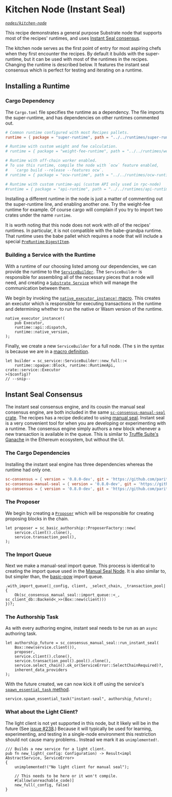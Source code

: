 # Kitchen Node (Instant Seal)

_[`nodes/kitchen-node`](https://github.com/substrate-developer-hub/recipes/tree/master/nodes/kitchen-node)_

This recipe demonstrates a general purpose Substrate node that supports most of the recipes'
runtimes, and uses
[Instant Seal consensus](https://crates.parity.io/sc_consensus_manual_seal/index.html).

The kitchen node serves as the first point of entry for most aspiring chefs when they first
encounter the recipes. By default it builds with the super-runtime, but it can be used with most of
the runtimes in the recipes. Changing the runtime is described below. It features the instant seal
consensus which is perfect for testing and iterating on a runtime.

## Installing a Runtime

### Cargo Dependency

The `Cargo.toml` file specifies the runtime as a dependency. The file imports the super-runtime, and
has dependencies on other runtimes commented out.

```toml
# Common runtime configured with most Recipes pallets.
runtime = { package = "super-runtime", path = "../../runtimes/super-runtime" }

# Runtime with custom weight and fee calculation.
# runtime = { package = "weight-fee-runtime", path = "../../runtimes/weight-fee-runtime"}

# Runtime with off-chain worker enabled.
# To use this runtime, compile the node with `ocw` feature enabled,
#   `cargo build --release --features ocw`.
# runtime = { package = "ocw-runtime", path = "../../runtimes/ocw-runtime" }

# Runtime with custom runtime-api (custom API only used in rpc-node)
#runtime = { package = "api-runtime", path = "../../runtimes/api-runtime" }
```

Installing a different runtime in the node is just a matter of commenting out the super-runtime
line, and enabling another one. Try the weight-fee runtime for example. Of course cargo will
complain if you try to import two crates under the name `runtime`.

It is worth noting that this node does not work with _all_ of the recipes' runtimes. In particular,
it is not compatible with the babe-grandpa runtime. That runtime uses the babe pallet which requires
a node that will include a special
[`PreRuntime` `DigestItem`](https://crates.parity.io/sp_runtime/enum.DigestItem.html#variant.PreRuntime).

### Building a Service with the Runtime

With a runtime of our choosing listed among our dependencies, we can provide the runtime to the
[`ServiceBuilder`](https://crates.parity.io/sc_service/struct.ServiceBuilder.html). The
`ServiceBuilder` is responsible for assembling all of the necessary pieces that a node will need,
and creating a [`Substrate Service`](https://crates.parity.io/sc_service/struct.Service.html) which
will manage the communication between them.

We begin by invoking the
[`native_executor_instance!` macro](https://crates.parity.io/sc_executor/macro.native_executor_instance.html).
This creates an executor which is responsible for executing transactions in the runtime and
determining whether to run the native or Wasm version of the runtime.

```rust_ignore
native_executor_instance!(
	pub Executor,
	runtime::api::dispatch,
	runtime::native_version,
);
```

Finally, we create a new `ServiceBuilder` for a full node. (The `$` in the syntax is because we are
in a [macro definition](https://doc.rust-lang.org/book/ch19-06-macros.html).

```rust, ignore
let builder = sc_service::ServiceBuilder::new_full::<
	runtime::opaque::Block, runtime::RuntimeApi, crate::service::Executor
>($config)?
// --snip--
```

## Instant Seal Consensus

The instant seal consensus engine, and its cousin the manual seal consensus engine, are both
included in the same
[`sc-consensus-manual-seal` crate](https://crates.parity.io/sc_consensus_manual_seal/index.html).
The recipes has a recipe dedicated to using [manual seal](./manual-seal.md). Instant seal is a very
convenient tool for when you are developing or experimenting with a runtime. The consensus engine
simply authors a new block whenever a new transaction is available in the queue. This is similar to
[Truffle Suite's Ganache](https://www.trufflesuite.com/ganache) in the Ethereum ecosystem, but
without the UI.

### The Cargo Dependencies

Installing the instant seal engine has three dependencies whereas the runtime had only one.

```toml
sc-consensus = { version = '0.8.0-dev', git = 'https://github.com/paritytech/substrate', rev = '12e08fd25455053e3cedc8b19beb7e77330a5713' }
sc-consensus-manual-seal = { version = '0.8.0-dev', git = 'https://github.com/paritytech/substrate', rev = '12e08fd25455053e3cedc8b19beb7e77330a5713' }
sp-consensus = { version = '0.8.0-dev', git = 'https://github.com/paritytech/substrate', rev = '12e08fd25455053e3cedc8b19beb7e77330a5713' }
```

### The Proposer

We begin by creating a
[`Proposer`](https://crates.parity.io/sc_basic_authorship/struct.Proposer.html) which will be
responsible for creating proposing blocks in the chain.

```rust, ignore
let proposer = sc_basic_authorship::ProposerFactory::new(
	service.client().clone(),
	service.transaction_pool(),
);
```

### The Import Queue

Next we make a manual-seal import queue. This process is identical to creating the import queue used
in the [Manual Seal Node](./manual-seal.md). It is also similar to, but simpler than, the
[basic-pow](./basic-pow.md) import queue.

```rust, ignore
.with_import_queue(|_config, client, _select_chain, _transaction_pool| {
	Ok(sc_consensus_manual_seal::import_queue::<_, sc_client_db::Backend<_>>(Box::new(client)))
})?;
```

### The Authorship Task

As with every authoring engine, instant seal needs to be run as an `async` authoring task.

```rust, ignore
let authorship_future = sc_consensus_manual_seal::run_instant_seal(
	Box::new(service.client()),
	proposer,
	service.client().clone(),
	service.transaction_pool().pool().clone(),
	service.select_chain().ok_or(ServiceError::SelectChainRequired)?,
	inherent_data_providers
);
```

With the future created, we can now kick it off using the service's
[`spawn_essential_task` method](https://crates.parity.io/sc_service/struct.Service.html#method.spawn_essential_task).

```rust, ignore
service.spawn_essential_task("instant-seal", authorship_future);
```

### What about the Light Client?

The light client is not yet supported in this node, but it likely will be in the future (See
[issue #238](https://github.com/substrate-developer-hub/recipes/pull/238).) Because it will
typically be used for learning, experimenting, and testing in a single-node environment this
restriction should not cause many problems.. Instead we mark it as `unimplemented!`.

```rust, ignore
/// Builds a new service for a light client.
pub fn new_light(_config: Configuration) -> Result<impl AbstractService, ServiceError>
{
	unimplemented!("No light client for manual seal");

	// This needs to be here or it won't compile.
	#[allow(unreachable_code)]
	new_full(_config, false)
}
```
